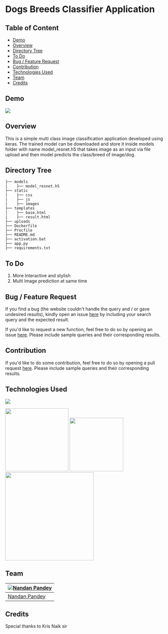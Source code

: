 # Dogs Breeds Classifier Application


## Table of Content
  * [Demo](#demo)
  * [Overview](#overview)
  * [Directory Tree](#directory-tree)
  * [To Do](#to-do)
  * [Bug / Feature Request](#bug---feature-request)
  * [Contribution](#contribution)
  * [Technologies Used](#technologies-used)
  * [Team](#team)
  * [Credits](#credits)


## Demo
![](https://i.imgur.com/0xvAH3I.png)



## Overview
This is a simple multi class image classification application developed using keras. The trained model can be downloaded and store it inside models folder with name model_resnet.h5 that takes image as an input via file upload and then model predicts the class/breed of image/dog.


## Directory Tree 
```
├── models
|    ├── model_resnet.h5
├── static
|    ├── css
|    ├── js
|    ├── images
├── templates
|    ├── base.html
|    ├── result.html
├── uploads
├── Dockerfile
├── Procfile
├── README.md
├── activation.bat
├── app.py
├── requirements.txt

```



## To Do
1. More Interactive and stylish
2. Multi Image prediction at same time



## Bug / Feature Request
If you find a bug (the website couldn't handle the query and / or gave undesired results), kindly open an issue [here](https://github.com/pandeynandancse/dog-breed-classifier-dl-app/issues/new) by including your search query and the expected result.

If you'd like to request a new function, feel free to do so by opening an issue [here](https://github.com/pandeynandancse/dog-breed-classifier-dl-app/issues/new). Please include sample queries and their corresponding results.


## Contribution
If you'd like to do some contribution, feel free to do so by opening a pull request [here](https://github.com/pandeynandancse/dog-breed-classifier-dl-app/pulls). Please include sample queries and their corresponding results.




## Technologies Used

![](https://forthebadge.com/images/badges/made-with-python.svg)

[<img target="_blank" src="https://keras.io/img/logo.png" width=200>](https://keras.io/) [<img target="_blank" src="https://flask.palletsprojects.com/en/1.1.x/_images/flask-logo.png" width=170>](https://flask.palletsprojects.com/en/1.1.x/) [<img target="_blank" src="https://number1.co.za/wp-content/uploads/2017/10/gunicorn_logo-300x85.png" width=280>](https://gunicorn.org) 




## Team
[![Nandan Pandey](https://qph.fs.quoracdn.net/main-thumb-189737418-200-jmwzsixdznlgemnejuecomukeluqkgzd.jpeg)](https://pandeynandancse.github.io) |
-|
[Nandan Pandey](https://pandeynandancse.github.io) |)



## Credits
Special thanks to Kris Naik sir 

